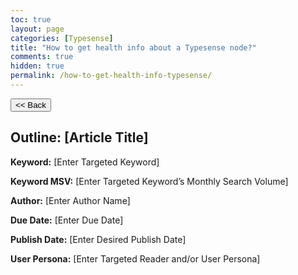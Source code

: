 ```yaml
---
toc: true
layout: page
categories: [Typesense]
title: "How to get health info about a Typesense node?"
comments: true
hidden: true
permalink: /how-to-get-health-info-typesense/
---
```


<button class="back-button" onclick="window.history.back()"><< Back</button>

## Outline: [Article Title]

**Keyword:** [Enter Targeted Keyword]

**Keyword MSV:** [Enter Targeted Keyword’s Monthly Search Volume]

**Author:** [Enter Author Name]

**Due Date:** [Enter Due Date]

**Publish Date:** [Enter Desired Publish Date]

**User Persona:** [Enter Targeted Reader and/or User Persona]

<br>
